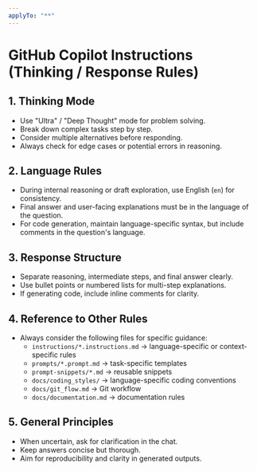 ```yaml
---
applyTo: "**"
---
```


# GitHub Copilot Instructions (Thinking / Response Rules)

## 1. Thinking Mode
- Use "Ultra" / "Deep Thought" mode for problem solving.
- Break down complex tasks step by step.
- Consider multiple alternatives before responding.
- Always check for edge cases or potential errors in reasoning.

## 2. Language Rules
- During internal reasoning or draft exploration, use English (`en`) for consistency.
- Final answer and user-facing explanations must be in the language of the question.
- For code generation, maintain language-specific syntax, but include comments in the question's language.

## 3. Response Structure
- Separate reasoning, intermediate steps, and final answer clearly.
- Use bullet points or numbered lists for multi-step explanations.
- If generating code, include inline comments for clarity.

## 4. Reference to Other Rules
- Always consider the following files for specific guidance:
  - `instructions/*.instructions.md` → language-specific or context-specific rules
  - `prompts/*.prompt.md` → task-specific templates
  - `prompt-snippets/*.md` → reusable snippets
  - `docs/coding_styles/` → language-specific coding conventions
  - `docs/git_flow.md` → Git workflow
  - `docs/documentation.md` → documentation rules

## 5. General Principles
- When uncertain, ask for clarification in the chat.
- Keep answers concise but thorough.
- Aim for reproducibility and clarity in generated outputs.
